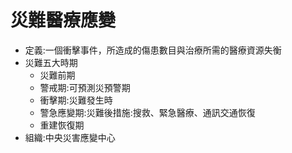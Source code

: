 # 災難醫療應變

- 定義:一個衝擊事件，所造成的傷患數目與治療所需的醫療資源失衡
- 災難五大時期
    - 災難前期
    - 警戒期:可預測災預警期
    - 衝擊期:災難發生時
    - 警急應變期:災難後措施:搜救、緊急醫療、通訊交通恢復
    - 重建恢復期
- 組織:中央災害應變中心
